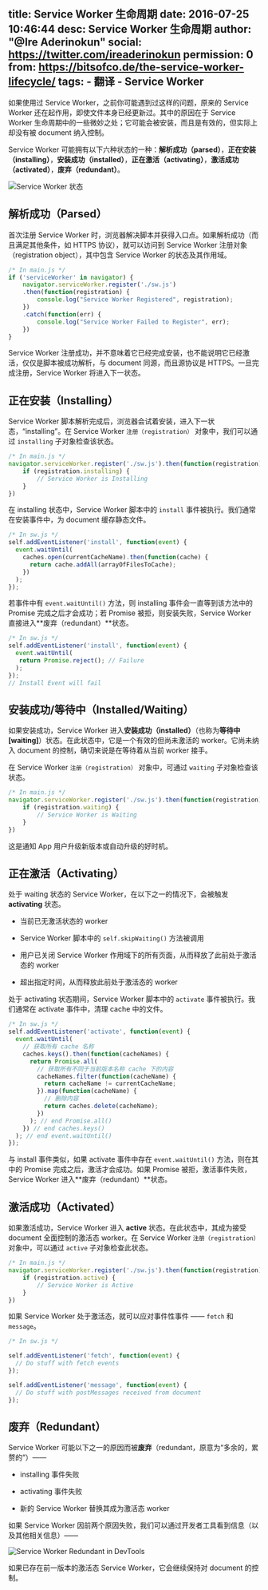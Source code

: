 title: Service Worker 生命周期
date: 2016-07-25 10:46:44
desc: Service Worker 生命周期
author: "@Ire Aderinokun"
social: https://twitter.com/ireaderinokun
permission: 0
from: https://bitsofco.de/the-service-worker-lifecycle/
tags: 
    - 翻译
    - Service Worker
---

如果使用过 Service Worker，之前你可能遇到过这样的问题，原来的 Service Worker 还在起作用，即使文件本身已经更新过。其中的原因在于 Service Worker 生命周期中的一些微妙之处；它可能会被安装，而且是有效的，但实际上却没有被 document 纳入控制。

Service Worker 可能拥有以下六种状态的一种：**解析成功（parsed）**，**正在安装（installing）**，**安装成功（installed）**，**正在激活（activating）**，**激活成功（activated）**，**废弃（redundant）**。

![Service Worker 状态](http://p0.qhimg.com/t01716a20bbd762eaba.png)


## 解析成功（Parsed）

首次注册 Service Worker 时，浏览器解决脚本并获得入口点。如果解析成功（而且满足其他条件，如 HTTPS 协议），就可以访问到 Service Worker 注册对象（registration object），其中包含 Service Worker 的状态及其作用域。

```javascript
/* In main.js */
if ('serviceWorker' in navigator) {  
    navigator.serviceWorker.register('./sw.js')
    .then(function(registration) {
        console.log("Service Worker Registered", registration);
    })
    .catch(function(err) {
        console.log("Service Worker Failed to Register", err);
    })
} 
```

Service Worker 注册成功，并不意味着它已经完成安装，也不能说明它已经激活，仅仅是脚本被成功解析，与 document 同源，而且源协议是 HTTPS。一旦完成注册，Service Worker 将进入下一状态。

## 正在安装（Installing）

Service Worker 脚本解析完成后，浏览器会试着安装，进入下一状态，“installing”。在 Service Worker `注册（registration）` 对象中，我们可以通过 `installing` 子对象检查该状态。

```javascript
/* In main.js */
navigator.serviceWorker.register('./sw.js').then(function(registration) {  
    if (registration.installing) {
        // Service Worker is Installing
    }
}) 
```
在 installing 状态中，Service Worker 脚本中的 `install` 事件被执行。我们通常在安装事件中，为 document 缓存静态文件。

```javascript
/* In sw.js */
self.addEventListener('install', function(event) {  
  event.waitUntil(
    caches.open(currentCacheName).then(function(cache) {
      return cache.addAll(arrayOfFilesToCache);
    })
  );
}); 
```

若事件中有 `event.waitUntil()` 方法，则 installing 事件会一直等到该方法中的 Promise 完成之后才会成功；若 Promise 被拒，则安装失败，Service Worker 直接进入**废弃（redundant）**状态。

```javascript
/* In sw.js */
self.addEventListener('install', function(event) {  
  event.waitUntil(
   return Promise.reject(); // Failure
  );
}); 
// Install Event will fail
```

## 安装成功/等待中（Installed/Waiting）

如果安装成功，Service Worker 进入**安装成功（installed）**（也称为**等待中[waiting]**）状态。在此状态中，它是一个有效的但尚未激活的 worker。它尚未纳入 document 的控制，确切来说是在等待着从当前 worker 接手。

在 Service Worker `注册（registration）` 对象中，可通过 `waiting` 子对象检查该状态。

```javascript
/* In main.js */
navigator.serviceWorker.register('./sw.js').then(function(registration) {  
    if (registration.waiting) {
        // Service Worker is Waiting
    }
}) 
```

这是通知 App 用户升级新版本或自动升级的好时机。

## 正在激活（Activating）

处于 waiting 状态的 Service Worker，在以下之一的情况下，会被触发 **activating** 状态。

* 当前已无激活状态的 worker

* Service Worker 脚本中的 `self.skipWaiting()` 方法被调用

* 用户已关闭 Service Worker 作用域下的所有页面，从而释放了此前处于激活态的 worker

* 超出指定时间，从而释放此前处于激活态的 worker

处于 activating 状态期间，Service Worker 脚本中的 `activate` 事件被执行。我们通常在 activate 事件中，清理 cache 中的文件。

```javascript
/* In sw.js */
self.addEventListener('activate', function(event) {  
  event.waitUntil(
    // 获取所有 cache 名称
    caches.keys().then(function(cacheNames) {
      return Promise.all(
        // 获取所有不同于当前版本名称 cache 下的内容
        cacheNames.filter(function(cacheName) {
          return cacheName != currentCacheName;
        }).map(function(cacheName) {
          // 删除内容
          return caches.delete(cacheName);
        })
      ); // end Promise.all()
    }) // end caches.keys()
  ); // end event.waitUntil()
}); 
```

与 install 事件类似，如果 activate 事件中存在 `event.waitUntil()` 方法，则在其中的 Promise 完成之后，激活才会成功。如果 Promise 被拒，激活事件失败，Service Worker 进入**废弃（redundant）**状态。

## 激活成功（Activated）

如果激活成功，Service Worker 进入 **active** 状态。在此状态中，其成为接受 document 全面控制的激活态 worker。在 Service Worker `注册（registration）` 对象中，可以通过 `active` 子对象检查此状态。

```javascript
/* In main.js */
navigator.serviceWorker.register('./sw.js').then(function(registration) {  
    if (registration.active) {
        // Service Worker is Active
    }
}) 
```

如果 Service Worker 处于激活态，就可以应对事件性事件 —— `fetch` 和 `message`。

```javascript
/* In sw.js */

self.addEventListener('fetch', function(event) {  
  // Do stuff with fetch events
});

self.addEventListener('message', function(event) {  
  // Do stuff with postMessages received from document
}); 
```

## 废弃（Redundant）

Service Worker 可能以下之一的原因而被**废弃**（redundant，原意为“多余的，累赘的”）——

* installing 事件失败

* activating 事件失败

* 新的 Service Worker 替换其成为激活态 worker

如果 Service Worker 因前两个原因失败，我们可以通过开发者工具看到信息（以及其他相关信息）——

![Service Worker Redundant in DevTools](http://p0.qhimg.com/t0141f8766c67ce01c1.png)

如果已存在前一版本的激活态 Service Worker，它会继续保持对 document 的控制。